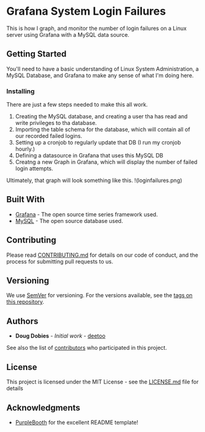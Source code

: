 # Grafana System Login Failures

This is how I graph, and monitor the number of login failures on a Linux server using Grafana with a MySQL data source.

## Getting Started

You'll need to have a basic understanding of Linux System Administration, a MySQL Database, and Grafana to make any sense of what I'm doing here.


### Installing

There are just a few steps needed to make this all work.
1. Creating the MySQL database, and creating a user tha has read and write privileges to tha database.
2. Importing the table schema for the database, which will contain all of our recorded failed logins.
3. Setting up a cronjob to regularly update that DB (I run my cronjob hourly.)
4. Defining a datasource in Grafana that uses this MySQL DB
5. Creatng a new Graph in Grafana, which will display the number of failed login attempts.

Ultimately, that graph will look something like this.
!(loginfailures.png)

## Built With

* [Grafana](http://www.grafana.com) - The open source time series framework used.
* [MySQL](https://dev.mysql.com) - The open source database used.

## Contributing

Please read [CONTRIBUTING.md](https://github.com/deetoo/GrafanaSystemLoginFailures/CONTRIBUTING.md) for details on our code of conduct, and the process for submitting pull requests to us.

## Versioning

We use [SemVer](http://semver.org/) for versioning. For the versions available, see the [tags on this repository](https://github.com/deetoo/GrafanaSystemLoginFailures/tags). 

## Authors

* **Doug Dobies** - *Initial work* - [deetoo](https://github.com/deetoo)

See also the list of [contributors](https://github.com/deetoo/GrafanaSystemLoginFailures/contributors) who participated in this project.

## License

This project is licensed under the MIT License - see the [LICENSE.md](LICENSE.md) file for details

## Acknowledgments

* [PurpleBooth](https://github.com/PurpleBooth) for the excellent README template!

